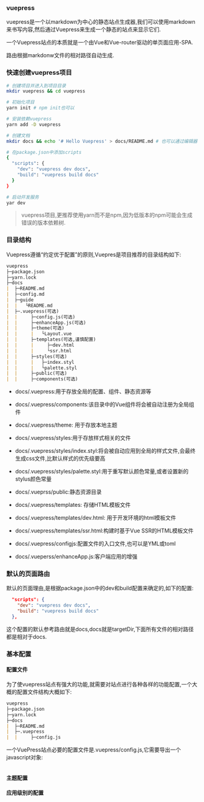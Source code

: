 ### vuepress

vuepress是一个以markdown为中心的静态站点生成器,我们可以使用markdown来书写内容,然后通过Vuepress来生成一个静态的站点来显示它们.

一个Vuepress站点的本质就是一个由Vue和Vue-router驱动的单页面应用-SPA.

路由根据markdonw文件的相对路径自动生成.

### 快速创建vuepress项目

```bash
# 创建项目并进入到项目目录
mkdir vuepress && cd vuepress

# 初始化项目
yarn init # npm init也可以

# 安装依赖vuepress
yarn add -D vuepress

# 创建文档
mkdir docs && echo '# Hello Vuepress' > docs/README.md # 也可以通过编辑器的方式去创建

# 在package.json中添加scripts
{
  "scripts": {
    "dev": "vuepress dev docs",
    "build": "vuepress build docs"
  }
}

# 启动开发服务
yar dev
```

> vuepress项目,更推荐使用yarn而不是npm,因为低版本的npm可能会生成错误的版本依赖树.

### 目录结构

Vuepress遵循“约定优于配置”的原则,Vuepres是项目推荐的目录结构如下:

```markdown
vuepress
├─package.json
├─yarn.lock
├─docs
|  ├─README.md
|  ├─config.md
|  ├─guide
|  |   └README.md
|  ├─.vuepress(可选)
|  |     ├─config.js(可选)
|  |     ├─enhanceApp.js(可选)
|  |     ├─theme(可选)
|  |     |   └Layout.vue
|  |     ├─templates(可选,谨慎配置)
|  |     |     ├─dev.html
|  |     |     └ssr.html
|  |     ├─styles(可选)
|  |     |   ├─index.styl
|  |     |   └palette.styl
|  |     ├─public(可选)
|  |     ├─components(可选)
```

* docs/.vuepress:用于存放全局的配置、组件、静态资源等

* docs/.vuepress/components:该目录中的Vue组件将会被自动注册为全局组件

* docs/.vuepress/theme: 用于存放本地主题

* docs/.vuepress/styles:用于存放样式相关的文件

* docs/.vuepress/styles/index.styl:将会被自动应用到全局的样式文件,会最终生成css文件,比默认样式的优先级要高

* docs/.vuepress/styles/palette.styl:用于重写默认颜色常量,或者设置新的stylus颜色常量

* docs/.vueprss/public:静态资源目录

* docs/.vuepress/templates: 存储HTML模板文件

* docs/.vuepress/templates/dev.html: 用于开发环境的html模板文件

* docs/.vuepress/templates/ssr.html:构建时基于Vue SSR的HTML模板文件

* docs/.vuepress/configjs:配置文件的入口文件,也可以是YML或toml

* docs/.vueperss/enhanceApp.js:客户端应用的增强

### 默认的页面路由

默认的页面理由,是根据package.json中的dev和build配置来确定的,如下的配置:

```json
  "scripts": {
    "dev": "vuepress dev docs",
    "build": "vuepress build docs"
  },
```

这个配置的默认参考路由就是docs,docs就是targetDir,下面所有文件的相对路径都是相对于docs.

### 基本配置

#### 配置文件

为了使vuepress站点有强大的功能,就需要对站点进行各种各样的功能配置,一个大概的配置文件结构大概如下:

```markdown
vuepress
├─package.json
├─yarn.lock
├─docs
|  ├─README.md
|  ├─.vuepress
|  |     ├─config.js
```

一个VuePress站点必要的配置文件是.vuepress/config.js,它需要导出一个javascript对象:

```js

```

#### 主题配置

#### 应用级别的配置